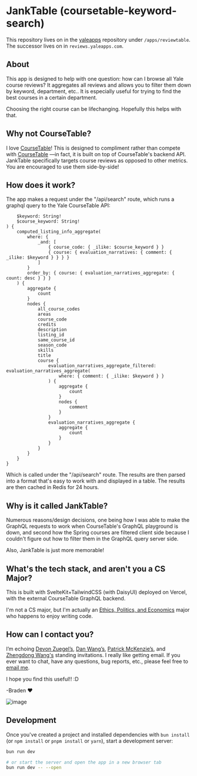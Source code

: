 # JankTable (coursetable-keyword-search)

This repository lives on in the [yaleapps](https://github.com/braden-w/yaleapps) repository under `/apps/reviewtable`. The successor lives on in `reviews.yaleapps.com`.

## About

This app is designed to help with one question: how can I browse all Yale course reviews? It aggregates all reviews and allows you to filter them down by keyword, department, etc.. It is especially useful for trying to find the best courses in a certain department.

Choosing the right course can be lifechanging. Hopefully this helps with that.

## Why not CourseTable?

I love [CourseTable](https://www.coursetable.com/)! This is designed to compliment rather than compete with [CourseTable](https://www.coursetable.com/) —in fact, it is built on top of CourseTable's backend API. JankTable specifically targets course reviews as opposed to other metrics. You are encouraged to use them side-by-side!

## How does it work?

The app makes a request under the "/api/search" route, which runs a graphql query to the Yale CourseTable API:

```query searchCoursesByKeyword(
    $keyword: String!
    $course_keyword: String!
) {
    computed_listing_info_aggregate(
        where: {
            _and: [
                { course_code: { _ilike: $course_keyword } }
                { course: { evaluation_narratives: { comment: { _ilike: $keyword } } } }
            ]
        }
        order_by: { course: { evaluation_narratives_aggregate: { count: desc } } }
    ) {
        aggregate {
            count
        }
        nodes {
            all_course_codes
            areas
            course_code
            credits
            description
            listing_id
            same_course_id
            season_code
            skills
            title
            course {
                evaluation_narratives_aggregate_filtered: evaluation_narratives_aggregate(
                    where: { comment: { _ilike: $keyword } }
                ) {
                    aggregate {
                        count
                    }
                    nodes {
                        comment
                    }
                }
                evaluation_narratives_aggregate {
                    aggregate {
                        count
                    }
                }
            }
        }
    }
}
```

Which is called under the "/api/search" route. The results are then parsed into a format that's easy to work with and displayed in a table. The results are then cached in Redis for 24 hours.

## Why is it called JankTable?

Numerous reasons/design decisions, one being how I was able to make the GraphQL requests to work when CourseTable's GraphQL playground is down, and second how the Spring courses are filtered client side because I couldn't figure out how to filter them in the GraphQL query server side.

Also, JankTable is just more memorable!

## What's the tech stack, and aren't you a CS Major?

This is built with SvelteKit+TailwindCSS (with DaisyUI) deployed on Vercel, with the external CourseTable GraphQL backend.

I'm not a CS major, but I'm actually an [Ethics, Politics, and Economics](http://catalog.yale.edu/ycps/subjects-of-instruction/ethics-politics-economics/) major who happens to enjoy writing code.

## How can I contact you?

I’m echoing [Devon Zuegel’s](https://devonzuegel.com/page/contact), [Dan Wang’s](https://danwang.co/contact), [Patrick McKenzie’s](https://www.kalzumeus.com/standing-invitation), and [Zhengdong Wang's](https://zhengdongwang.com/) standing invitations. I really like getting email. If you ever want to chat, have any questions, bug reports, etc., please feel free to [email me](braden.wong@yale.edu).

I hope you find this useful!! :D

-Braden ❤

![image](https://user-images.githubusercontent.com/13159333/201976345-834c433c-89ca-4613-bafd-507cf48e19d0.png)

## Development

Once you've created a project and installed dependencies with `bun install` (or `npm install` or `pnpm install` or `yarn`), start a development server:

```bash
bun run dev

# or start the server and open the app in a new browser tab
bun run dev -- --open
```
